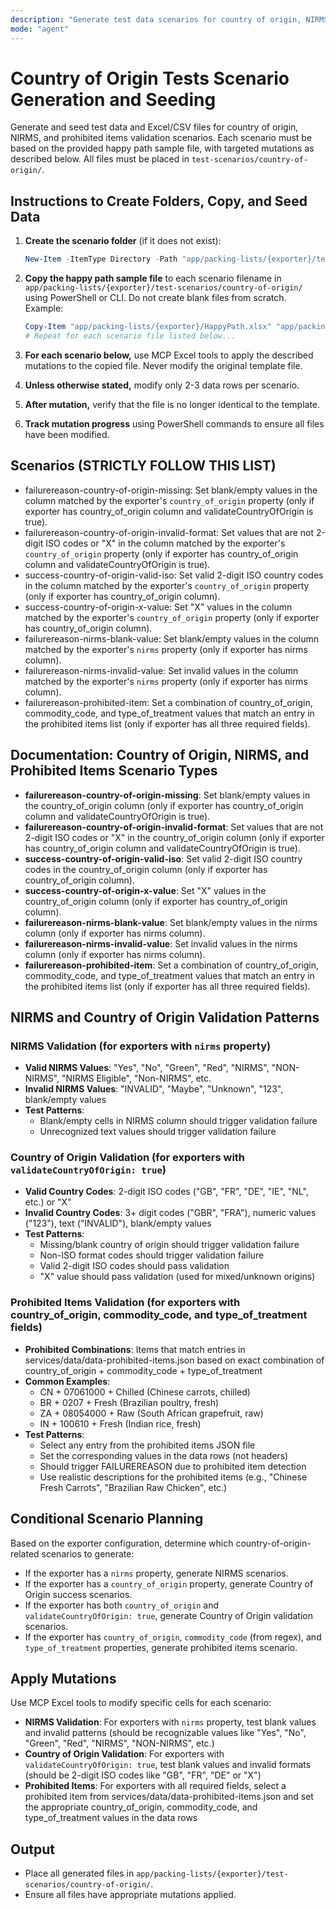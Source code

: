 ```yaml
---
description: "Generate test data scenarios for country of origin, NIRMS, and prohibited items validation in the country-of-origin folder. Strictly follow the scenario list and mutation instructions below."
mode: "agent"
---
```



# Country of Origin Tests Scenario Generation and Seeding

Generate and seed test data and Excel/CSV files for country of origin, NIRMS, and prohibited items validation scenarios. Each scenario must be based on the provided happy path sample file, with targeted mutations as described below. All files must be placed in `test-scenarios/country-of-origin/`.


## Instructions to Create Folders, Copy, and Seed Data

1. **Create the scenario folder** (if it does not exist):

	```powershell
	New-Item -ItemType Directory -Path "app/packing-lists/{exporter}/test-scenarios/country-of-origin" -Force
	```

2. **Copy the happy path sample file** to each scenario filename in `app/packing-lists/{exporter}/test-scenarios/country-of-origin/` using PowerShell or CLI. Do not create blank files from scratch. Example:

	```powershell
	Copy-Item "app/packing-lists/{exporter}/HappyPath.xlsx" "app/packing-lists/{exporter}/test-scenarios/country-of-origin/failurereason-country-of-origin-missing.xlsx"
	# Repeat for each scenario file listed below...
	```

3. **For each scenario below,** use MCP Excel tools to apply the described mutations to the copied file. Never modify the original template file.
4. **Unless otherwise stated,** modify only 2-3 data rows per scenario.
5. **After mutation,** verify that the file is no longer identical to the template.
6. **Track mutation progress** using PowerShell commands to ensure all files have been modified.

## Scenarios (STRICTLY FOLLOW THIS LIST)

- failurereason-country-of-origin-missing: Set blank/empty values in the column matched by the exporter's `country_of_origin` property (only if exporter has country_of_origin column and validateCountryOfOrigin is true).
- failurereason-country-of-origin-invalid-format: Set values that are not 2-digit ISO codes or "X" in the column matched by the exporter's `country_of_origin` property (only if exporter has country_of_origin column and validateCountryOfOrigin is true).
- success-country-of-origin-valid-iso: Set valid 2-digit ISO country codes in the column matched by the exporter's `country_of_origin` property (only if exporter has country_of_origin column).
- success-country-of-origin-x-value: Set "X" values in the column matched by the exporter's `country_of_origin` property (only if exporter has country_of_origin column).
- failurereason-nirms-blank-value: Set blank/empty values in the column matched by the exporter's `nirms` property (only if exporter has nirms column).
- failurereason-nirms-invalid-value: Set invalid values in the column matched by the exporter's `nirms` property (only if exporter has nirms column).
- failurereason-prohibited-item: Set a combination of country_of_origin, commodity_code, and type_of_treatment values that match an entry in the prohibited items list (only if exporter has all three required fields).

## Documentation: Country of Origin, NIRMS, and Prohibited Items Scenario Types

- **failurereason-country-of-origin-missing**: Set blank/empty values in the country_of_origin column (only if exporter has country_of_origin column and validateCountryOfOrigin is true).
- **failurereason-country-of-origin-invalid-format**: Set values that are not 2-digit ISO codes or "X" in the country_of_origin column (only if exporter has country_of_origin column and validateCountryOfOrigin is true).
- **success-country-of-origin-valid-iso**: Set valid 2-digit ISO country codes in the country_of_origin column (only if exporter has country_of_origin column).
- **success-country-of-origin-x-value**: Set "X" values in the country_of_origin column (only if exporter has country_of_origin column).
- **failurereason-nirms-blank-value**: Set blank/empty values in the nirms column (only if exporter has nirms column).
- **failurereason-nirms-invalid-value**: Set invalid values in the nirms column (only if exporter has nirms column).
- **failurereason-prohibited-item**: Set a combination of country_of_origin, commodity_code, and type_of_treatment values that match an entry in the prohibited items list (only if exporter has all three required fields).

## NIRMS and Country of Origin Validation Patterns

### NIRMS Validation (for exporters with `nirms` property)
- **Valid NIRMS Values**: "Yes", "No", "Green", "Red", "NIRMS", "NON-NIRMS", "NIRMS Eligible", "Non-NIRMS", etc.
- **Invalid NIRMS Values**: "INVALID", "Maybe", "Unknown", "123", blank/empty values
- **Test Patterns**: 
  - Blank/empty cells in NIRMS column should trigger validation failure
  - Unrecognized text values should trigger validation failure

### Country of Origin Validation (for exporters with `validateCountryOfOrigin: true`)
- **Valid Country Codes**: 2-digit ISO codes ("GB", "FR", "DE", "IE", "NL", etc.) or "X"
- **Invalid Country Codes**: 3+ digit codes ("GBR", "FRA"), numeric values ("123"), text ("INVALID"), blank/empty values
- **Test Patterns**:
  - Missing/blank country of origin should trigger validation failure
  - Non-ISO format codes should trigger validation failure
  - Valid 2-digit ISO codes should pass validation
  - "X" value should pass validation (used for mixed/unknown origins)

### Prohibited Items Validation (for exporters with country_of_origin, commodity_code, and type_of_treatment fields)

- **Prohibited Combinations**: Items that match entries in services/data/data-prohibited-items.json based on exact combination of country_of_origin + commodity_code + type_of_treatment
- **Common Examples**: 
  - CN + 07061000 + Chilled (Chinese carrots, chilled)
  - BR + 0207 + Fresh (Brazilian poultry, fresh)
  - ZA + 08054000 + Raw (South African grapefruit, raw)
  - IN + 100610 + Fresh (Indian rice, fresh)
- **Test Patterns**:
  - Select any entry from the prohibited items JSON file
  - Set the corresponding values in the data rows (not headers)
  - Should trigger FAILUREREASON due to prohibited item detection
  - Use realistic descriptions for the prohibited items (e.g., "Chinese Fresh Carrots", "Brazilian Raw Chicken", etc.)

## Conditional Scenario Planning

Based on the exporter configuration, determine which country-of-origin-related scenarios to generate:

- If the exporter has a `nirms` property, generate NIRMS scenarios.
- If the exporter has a `country_of_origin` property, generate Country of Origin success scenarios.
- If the exporter has both `country_of_origin` and `validateCountryOfOrigin: true`, generate Country of Origin validation scenarios.
- If the exporter has `country_of_origin`, `commodity_code` (from regex), and `type_of_treatment` properties, generate prohibited items scenario.

## Apply Mutations

Use MCP Excel tools to modify specific cells for each scenario:

- **NIRMS Validation**: For exporters with `nirms` property, test blank values and invalid patterns (should be recognizable values like "Yes", "No", "Green", "Red", "NIRMS", "NON-NIRMS", etc.)
- **Country of Origin Validation**: For exporters with `validateCountryOfOrigin: true`, test blank values and invalid formats (should be 2-digit ISO codes like "GB", "FR", "DE" or "X")
- **Prohibited Items**: For exporters with all required fields, select a prohibited item from services/data/data-prohibited-items.json and set the appropriate country_of_origin, commodity_code, and type_of_treatment values in the data rows

## Output
- Place all generated files in `app/packing-lists/{exporter}/test-scenarios/country-of-origin/`.
- Ensure all files have appropriate mutations applied.
